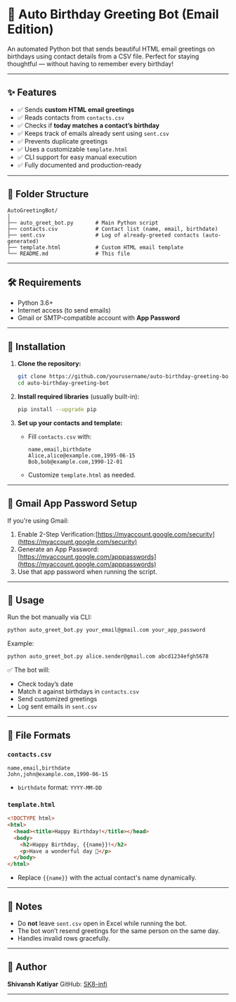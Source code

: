 # 🎂 Auto Birthday Greeting Bot (Email Edition)

An automated Python bot that sends beautiful HTML email greetings on birthdays using contact details from a CSV file. Perfect for staying thoughtful — without having to remember every birthday!

---

## ✨ Features

- ✅ Sends **custom HTML email greetings**
- ✅ Reads contacts from `contacts.csv`
- ✅ Checks if **today matches a contact’s birthday**
- ✅ Keeps track of emails already sent using `sent.csv`
- ✅ Prevents duplicate greetings
- ✅ Uses a customizable `template.html`
- ✅ CLI support for easy manual execution
- ✅ Fully documented and production-ready

---

## 📁 Folder Structure

```
AutoGreetingBot/
│
├── auto_greet_bot.py       # Main Python script
├── contacts.csv            # Contact list (name, email, birthdate)
├── sent.csv                # Log of already-greeted contacts (auto-generated)
├── template.html           # Custom HTML email template
└── README.md               # This file
```

---

## 🛠 Requirements

- Python 3.6+
- Internet access (to send emails)
- Gmail or SMTP-compatible account with **App Password**

---

## 🐍 Installation

1. **Clone the repository:**

   ```bash
   git clone https://github.com/yourusername/auto-birthday-greeting-bot.git
   cd auto-birthday-greeting-bot
   ```
2. **Install required libraries** (usually built-in):

   ```bash
   pip install --upgrade pip
   ```
3. **Set up your contacts and template:**

   * Fill `contacts.csv` with:

     ```csv
     name,email,birthdate
     Alice,alice@example.com,1995-06-15
     Bob,bob@example.com,1990-12-01
     ```
   * Customize `template.html` as needed.

---

## 🔐 Gmail App Password Setup

If you're using Gmail:

1. Enable 2-Step Verification:[https://myaccount.google.com/security](https://myaccount.google.com/security)
2. Generate an App Password:[https://myaccount.google.com/apppasswords](https://myaccount.google.com/apppasswords)
3. Use that app password when running the script.

---

## 🚀 Usage

Run the bot manually via CLI:

```bash
python auto_greet_bot.py your_email@gmail.com your_app_password
```

Example:

```bash
python auto_greet_bot.py alice.sender@gmail.com abcd1234efgh5678
```

✅ The bot will:

- Check today’s date
- Match it against birthdays in `contacts.csv`
- Send customized greetings
- Log sent emails in `sent.csv`

---

## 📄 File Formats

### `contacts.csv`

```csv
name,email,birthdate
John,john@example.com,1990-06-15
```

- `birthdate` format: `YYYY-MM-DD`

### `template.html`

```html
<!DOCTYPE html>
<html>
  <head><title>Happy Birthday!</title></head>
  <body>
    <h2>Happy Birthday, {{name}}!</h2>
    <p>Have a wonderful day 🎉</p>
  </body>
</html>
```

- Replace `{{name}}` with the actual contact's name dynamically.

---

## 📌 Notes

- Do **not** leave `sent.csv` open in Excel while running the bot.
- The bot won’t resend greetings for the same person on the same day.
- Handles invalid rows gracefully.

---

## 👤 Author

**Shivansh Katiyar**
GitHub: [SK8-infi](https://github.com/SK8-infi)

---
